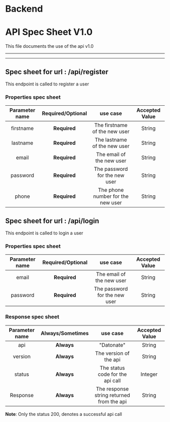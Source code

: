 # Backend


# API Spec Sheet V1.0

This file documents the use of the api v1.0

 ** **
 ** **
 
## Spec sheet for url : /api/register

 This endpoint is called to register a user

### Properties spec sheet

| Parameter name | Required/Optional | use case | Accepted Value |
| :---: | :---: | :---: | :---: |
| firstname | **Required** | The firstname of the new user | String | 
| lastname | **Required** | The lastname of the new user | String |
| email | **Required** | The email of the new user | String  | 
| password | **Required** | The password for the new user | String  | 
| phone | **Required** | The phone number for the new user | String  | 


 
## Spec sheet for url : /api/login

 This endpoint is called to login a user

### Properties spec sheet

| Parameter name | Required/Optional | use case | Accepted Value |
| :---: | :---: | :---: | :---: |
| email | **Required** | The email of the new user | String  | 
| password | **Required** | The password for the new user | String  | 

### Response spec sheet

| Parameter name | Always/Sometimes | use case | Accepted Value |
| :---: | :---: | :---: | :---: |
| api | **Always** | "Datonate" | String | 
| version | **Always** | The version of the api| String |
| status | **Always** | The status code for the api call | Integer  |
 | Response | **Always** | The response string returned from the api | String |
 
 **Note**: Only the status 200, denotes a successful api call
